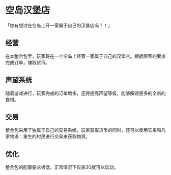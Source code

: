 # 空岛汉堡店

「你有想过在空岛上开一家属于自己的汉堡店吗？！」

## 经营

在本整合包里，玩家将在一个空岛上经营一家属于自己的汉堡店。根据顾客的要求完成订单，赚取货币。

## 声望系统

随着游戏进行，玩家完成的订单增多，还将提高声望等级，能够解锁更多的全新的食材。

## 交易

整合包采用了独属于自己的交易系统，玩家获取货币的同时，还可以使用它来和凡家物语：重生的村民进行交易来获取物资。

## 优化

整合包的配置要求极低，正常情况下仅需3G就可以启动。